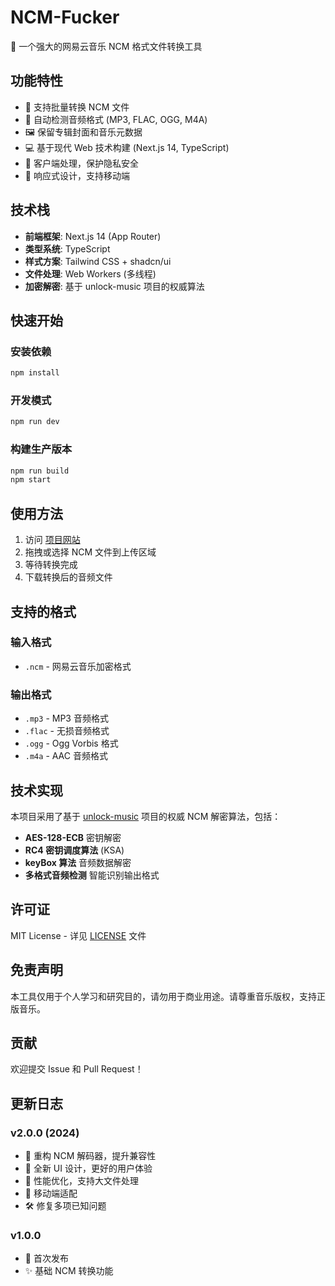 # NCM-Fucker

🎵 一个强大的网易云音乐 NCM 格式文件转换工具

## 功能特性

- 📁 支持批量转换 NCM 文件
- 🎵 自动检测音频格式 (MP3, FLAC, OGG, M4A)
- 🖼️ 保留专辑封面和音乐元数据
- 💻 基于现代 Web 技术构建 (Next.js 14, TypeScript)
- 🚀 客户端处理，保护隐私安全
- 📱 响应式设计，支持移动端

## 技术栈

- **前端框架**: Next.js 14 (App Router)
- **类型系统**: TypeScript
- **样式方案**: Tailwind CSS + shadcn/ui
- **文件处理**: Web Workers (多线程)
- **加密解密**: 基于 unlock-music 项目的权威算法

## 快速开始

### 安装依赖

```bash
npm install
```

### 开发模式

```bash
npm run dev
```

### 构建生产版本

```bash
npm run build
npm start
```

## 使用方法

1. 访问 [项目网站](your-website-url)
2. 拖拽或选择 NCM 文件到上传区域
3. 等待转换完成
4. 下载转换后的音频文件

## 支持的格式

### 输入格式
- `.ncm` - 网易云音乐加密格式

### 输出格式
- `.mp3` - MP3 音频格式
- `.flac` - 无损音频格式
- `.ogg` - Ogg Vorbis 格式
- `.m4a` - AAC 音频格式

## 技术实现

本项目采用了基于 [unlock-music](https://github.com/unlock-music/unlock-music) 项目的权威 NCM 解密算法，包括：

- **AES-128-ECB** 密钥解密
- **RC4 密钥调度算法** (KSA)
- **keyBox 算法** 音频数据解密
- **多格式音频检测** 智能识别输出格式

## 许可证

MIT License - 详见 [LICENSE](LICENSE) 文件

## 免责声明

本工具仅用于个人学习和研究目的，请勿用于商业用途。请尊重音乐版权，支持正版音乐。

## 贡献

欢迎提交 Issue 和 Pull Request！

## 更新日志

### v2.0.0 (2024)
- 🔄 重构 NCM 解码器，提升兼容性
- 🎨 全新 UI 设计，更好的用户体验
- 🚀 性能优化，支持大文件处理
- 📱 移动端适配
- 🛠️ 修复多项已知问题

### v1.0.0
- 🎉 首次发布
- ✨ 基础 NCM 转换功能 